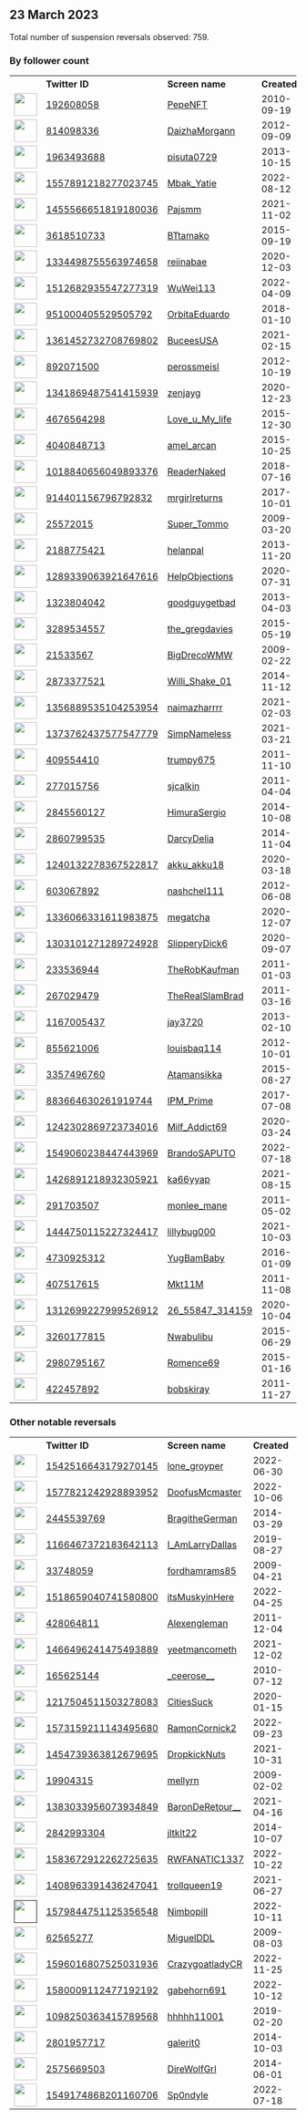 
## 23 March 2023
Total number of suspension reversals observed: 759.

### By follower count
<table><tr><th></th><th align="left">Twitter ID</th><th align="left">Screen name</th>
<th align="left">Created</th><th align="left">Status</th><th align="left">Suspended</th><th align="left">Followers</th>
<tr><td><a href="https://pbs.twimg.com/profile_images/1477061966317461504/WUzVJE-U_normal.jpg"><img src="https://pbs.twimg.com/profile_images/1477061966317461504/WUzVJE-U_normal.jpg" width="40px" height="40px" align="center"/></a></td><td><a href="https://twitter.com/intent/user?user_id=192608058">192608058</a></td><td><a href="https://twitter.com/PepeNFT">PepeNFT</a></td><td>2010-09-19</td><td align="center"></td><td>2022-02-23</td><td>1630304</td></tr>
<tr><td><a href="https://pbs.twimg.com/profile_images/1630306755816345600/8Hio8GfF_normal.jpg"><img src="https://pbs.twimg.com/profile_images/1630306755816345600/8Hio8GfF_normal.jpg" width="40px" height="40px" align="center"/></a></td><td><a href="https://twitter.com/intent/user?user_id=814098336">814098336</a></td><td><a href="https://twitter.com/DaizhaMorgann">DaizhaMorgann</a></td><td>2012-09-09</td><td align="center"></td><td></td><td>387459</td></tr>
<tr><td><a href="https://pbs.twimg.com/profile_images/1355027913763024898/jFRhb3UI_normal.jpg"><img src="https://pbs.twimg.com/profile_images/1355027913763024898/jFRhb3UI_normal.jpg" width="40px" height="40px" align="center"/></a></td><td><a href="https://twitter.com/intent/user?user_id=1963493688">1963493688</a></td><td><a href="https://twitter.com/pisuta0729">pisuta0729</a></td><td>2013-10-15</td><td align="center"></td><td>2023-02-03</td><td>86115</td></tr>
<tr><td><a href="https://pbs.twimg.com/profile_images/1574538150667440128/TUQFkak__normal.jpg"><img src="https://pbs.twimg.com/profile_images/1574538150667440128/TUQFkak__normal.jpg" width="40px" height="40px" align="center"/></a></td><td><a href="https://twitter.com/intent/user?user_id=1557891218277023745">1557891218277023745</a></td><td><a href="https://twitter.com/Mbak_Yatie">Mbak_Yatie</a></td><td>2022-08-12</td><td align="center">🔒</td><td>2023-01-07</td><td>84319</td></tr>
<tr><td><a href="https://pbs.twimg.com/profile_images/1637107429790867456/9o19xAWv_normal.jpg"><img src="https://pbs.twimg.com/profile_images/1637107429790867456/9o19xAWv_normal.jpg" width="40px" height="40px" align="center"/></a></td><td><a href="https://twitter.com/intent/user?user_id=1455566651819180036">1455566651819180036</a></td><td><a href="https://twitter.com/Pajsmm">Pajsmm</a></td><td>2021-11-02</td><td align="center"></td><td>2022-08-15</td><td>58727</td></tr>
<tr><td><a href="https://pbs.twimg.com/profile_images/1585459670021382145/Gr_bE9SG_normal.jpg"><img src="https://pbs.twimg.com/profile_images/1585459670021382145/Gr_bE9SG_normal.jpg" width="40px" height="40px" align="center"/></a></td><td><a href="https://twitter.com/intent/user?user_id=3618510733">3618510733</a></td><td><a href="https://twitter.com/BTtamako">BTtamako</a></td><td>2015-09-19</td><td align="center"></td><td>2023-02-15</td><td>56441</td></tr>
<tr><td><a href="https://pbs.twimg.com/profile_images/1640862967930449920/CZd_wWeP_normal.jpg"><img src="https://pbs.twimg.com/profile_images/1640862967930449920/CZd_wWeP_normal.jpg" width="40px" height="40px" align="center"/></a></td><td><a href="https://twitter.com/intent/user?user_id=1334498755563974658">1334498755563974658</a></td><td><a href="https://twitter.com/reiinabae">reiinabae</a></td><td>2020-12-03</td><td align="center"></td><td>2023-01-06</td><td>45019</td></tr>
<tr><td><a href="https://pbs.twimg.com/profile_images/1517222273039708161/98wNOFut_normal.jpg"><img src="https://pbs.twimg.com/profile_images/1517222273039708161/98wNOFut_normal.jpg" width="40px" height="40px" align="center"/></a></td><td><a href="https://twitter.com/intent/user?user_id=1512682935547277319">1512682935547277319</a></td><td><a href="https://twitter.com/WuWei113">WuWei113</a></td><td>2022-04-09</td><td align="center"></td><td>2022-04-27</td><td>38240</td></tr>
<tr><td><a href="https://pbs.twimg.com/profile_images/1393968764178345986/IUagssHz_normal.jpg"><img src="https://pbs.twimg.com/profile_images/1393968764178345986/IUagssHz_normal.jpg" width="40px" height="40px" align="center"/></a></td><td><a href="https://twitter.com/intent/user?user_id=951000405529505792">951000405529505792</a></td><td><a href="https://twitter.com/OrbitaEduardo">OrbitaEduardo</a></td><td>2018-01-10</td><td align="center"></td><td></td><td>23597</td></tr>
<tr><td><a href="https://pbs.twimg.com/profile_images/1593601843564888069/VD7avIMC_normal.jpg"><img src="https://pbs.twimg.com/profile_images/1593601843564888069/VD7avIMC_normal.jpg" width="40px" height="40px" align="center"/></a></td><td><a href="https://twitter.com/intent/user?user_id=1361452732708769802">1361452732708769802</a></td><td><a href="https://twitter.com/BuceesUSA">BuceesUSA</a></td><td>2021-02-15</td><td align="center">🚫</td><td>2022-11-24</td><td>22947</td></tr>
<tr><td><a href="https://pbs.twimg.com/profile_images/1013074744957120513/IOOdNBJn_normal.jpg"><img src="https://pbs.twimg.com/profile_images/1013074744957120513/IOOdNBJn_normal.jpg" width="40px" height="40px" align="center"/></a></td><td><a href="https://twitter.com/intent/user?user_id=892071500">892071500</a></td><td><a href="https://twitter.com/perossmeisl">perossmeisl</a></td><td>2012-10-19</td><td align="center"></td><td></td><td>20279</td></tr>
<tr><td><a href="https://pbs.twimg.com/profile_images/1664413583965405189/2ru8LS0L_normal.jpg"><img src="https://pbs.twimg.com/profile_images/1664413583965405189/2ru8LS0L_normal.jpg" width="40px" height="40px" align="center"/></a></td><td><a href="https://twitter.com/intent/user?user_id=1341869487541415939">1341869487541415939</a></td><td><a href="https://twitter.com/zenjayg">zenjayg</a></td><td>2020-12-23</td><td align="center"></td><td></td><td>19990</td></tr>
<tr><td><a href="https://pbs.twimg.com/profile_images/1634019529193041920/vIXskIws_normal.jpg"><img src="https://pbs.twimg.com/profile_images/1634019529193041920/vIXskIws_normal.jpg" width="40px" height="40px" align="center"/></a></td><td><a href="https://twitter.com/intent/user?user_id=4676564298">4676564298</a></td><td><a href="https://twitter.com/Love_u_My_life">Love_u_My_life</a></td><td>2015-12-30</td><td align="center"></td><td></td><td>16775</td></tr>
<tr><td><a href="https://pbs.twimg.com/profile_images/1638536412222898177/wJLrMK-R_normal.jpg"><img src="https://pbs.twimg.com/profile_images/1638536412222898177/wJLrMK-R_normal.jpg" width="40px" height="40px" align="center"/></a></td><td><a href="https://twitter.com/intent/user?user_id=4040848713">4040848713</a></td><td><a href="https://twitter.com/amel_arcan">amel_arcan</a></td><td>2015-10-25</td><td align="center">👋</td><td>2022-05-31</td><td>15723</td></tr>
<tr><td><a href="https://pbs.twimg.com/profile_images/1323276491535261697/0UlKvuK3_normal.jpg"><img src="https://pbs.twimg.com/profile_images/1323276491535261697/0UlKvuK3_normal.jpg" width="40px" height="40px" align="center"/></a></td><td><a href="https://twitter.com/intent/user?user_id=1018840656049893376">1018840656049893376</a></td><td><a href="https://twitter.com/ReaderNaked">ReaderNaked</a></td><td>2018-07-16</td><td align="center"></td><td>2023-02-02</td><td>14190</td></tr>
<tr><td><a href="https://pbs.twimg.com/profile_images/1564447874125283329/-9nBxQ5__normal.jpg"><img src="https://pbs.twimg.com/profile_images/1564447874125283329/-9nBxQ5__normal.jpg" width="40px" height="40px" align="center"/></a></td><td><a href="https://twitter.com/intent/user?user_id=914401156796792832">914401156796792832</a></td><td><a href="https://twitter.com/mrgirlreturns">mrgirlreturns</a></td><td>2017-10-01</td><td align="center"></td><td>2023-03-21</td><td>13843</td></tr>
<tr><td><a href="https://pbs.twimg.com/profile_images/683639369522089984/kQEdX2Ne_normal.png"><img src="https://pbs.twimg.com/profile_images/683639369522089984/kQEdX2Ne_normal.png" width="40px" height="40px" align="center"/></a></td><td><a href="https://twitter.com/intent/user?user_id=25572015">25572015</a></td><td><a href="https://twitter.com/Super_Tommo">Super_Tommo</a></td><td>2009-03-20</td><td align="center"></td><td>2022-12-21</td><td>13366</td></tr>
<tr><td><a href="https://pbs.twimg.com/profile_images/1666399405065338881/53eMotZv_normal.jpg"><img src="https://pbs.twimg.com/profile_images/1666399405065338881/53eMotZv_normal.jpg" width="40px" height="40px" align="center"/></a></td><td><a href="https://twitter.com/intent/user?user_id=2188775421">2188775421</a></td><td><a href="https://twitter.com/helanpal">helanpal</a></td><td>2013-11-20</td><td align="center"></td><td>2023-02-06</td><td>13160</td></tr>
<tr><td><a href="https://pbs.twimg.com/profile_images/1570437264240672768/alsRz3ff_normal.jpg"><img src="https://pbs.twimg.com/profile_images/1570437264240672768/alsRz3ff_normal.jpg" width="40px" height="40px" align="center"/></a></td><td><a href="https://twitter.com/intent/user?user_id=1289339063921647616">1289339063921647616</a></td><td><a href="https://twitter.com/HelpObjections">HelpObjections</a></td><td>2020-07-31</td><td align="center">🔒</td><td>2022-09-21</td><td>11680</td></tr>
<tr><td><a href="https://pbs.twimg.com/profile_images/1607941739607896065/yRfmVPOf_normal.jpg"><img src="https://pbs.twimg.com/profile_images/1607941739607896065/yRfmVPOf_normal.jpg" width="40px" height="40px" align="center"/></a></td><td><a href="https://twitter.com/intent/user?user_id=1323804042">1323804042</a></td><td><a href="https://twitter.com/goodguygetbad">goodguygetbad</a></td><td>2013-04-03</td><td align="center"></td><td>2023-02-04</td><td>11579</td></tr>
<tr><td><a href="https://pbs.twimg.com/profile_images/1017252198961557504/uH8RhwTM_normal.jpg"><img src="https://pbs.twimg.com/profile_images/1017252198961557504/uH8RhwTM_normal.jpg" width="40px" height="40px" align="center"/></a></td><td><a href="https://twitter.com/intent/user?user_id=3289534557">3289534557</a></td><td><a href="https://twitter.com/the_gregdavies">the_gregdavies</a></td><td>2015-05-19</td><td align="center"></td><td>2023-03-15</td><td>10583</td></tr>
<tr><td><a href="https://pbs.twimg.com/profile_images/1660927034380500992/ezPx20qP_normal.jpg"><img src="https://pbs.twimg.com/profile_images/1660927034380500992/ezPx20qP_normal.jpg" width="40px" height="40px" align="center"/></a></td><td><a href="https://twitter.com/intent/user?user_id=21533567">21533567</a></td><td><a href="https://twitter.com/BigDrecoWMW">BigDrecoWMW</a></td><td>2009-02-22</td><td align="center"></td><td>2023-02-06</td><td>10515</td></tr>
<tr><td><a href="https://pbs.twimg.com/profile_images/1348275536754302977/hFaLycwT_normal.jpg"><img src="https://pbs.twimg.com/profile_images/1348275536754302977/hFaLycwT_normal.jpg" width="40px" height="40px" align="center"/></a></td><td><a href="https://twitter.com/intent/user?user_id=2873377521">2873377521</a></td><td><a href="https://twitter.com/Willi_Shake_01">Willi_Shake_01</a></td><td>2014-11-12</td><td align="center"></td><td>2023-01-19</td><td>9514</td></tr>
<tr><td><a href="https://pbs.twimg.com/profile_images/1567453649936482304/gIiSj9Z0_normal.jpg"><img src="https://pbs.twimg.com/profile_images/1567453649936482304/gIiSj9Z0_normal.jpg" width="40px" height="40px" align="center"/></a></td><td><a href="https://twitter.com/intent/user?user_id=1356889535104253954">1356889535104253954</a></td><td><a href="https://twitter.com/naimazharrrr">naimazharrrr</a></td><td>2021-02-03</td><td align="center"></td><td>2022-09-09</td><td>9462</td></tr>
<tr><td><a href="https://pbs.twimg.com/profile_images/1594737714682744833/bLoe-0nG_normal.jpg"><img src="https://pbs.twimg.com/profile_images/1594737714682744833/bLoe-0nG_normal.jpg" width="40px" height="40px" align="center"/></a></td><td><a href="https://twitter.com/intent/user?user_id=1373762437577547779">1373762437577547779</a></td><td><a href="https://twitter.com/SimpNameless">SimpNameless</a></td><td>2021-03-21</td><td align="center"></td><td>2023-02-03</td><td>8273</td></tr>
<tr><td><a href="https://pbs.twimg.com/profile_images/1268219936058589185/DdWsib0r_normal.jpg"><img src="https://pbs.twimg.com/profile_images/1268219936058589185/DdWsib0r_normal.jpg" width="40px" height="40px" align="center"/></a></td><td><a href="https://twitter.com/intent/user?user_id=409554410">409554410</a></td><td><a href="https://twitter.com/trumpy675">trumpy675</a></td><td>2011-11-10</td><td align="center"></td><td></td><td>7566</td></tr>
<tr><td><a href="https://pbs.twimg.com/profile_images/1525088560017297408/8h003T-a_normal.jpg"><img src="https://pbs.twimg.com/profile_images/1525088560017297408/8h003T-a_normal.jpg" width="40px" height="40px" align="center"/></a></td><td><a href="https://twitter.com/intent/user?user_id=277015756">277015756</a></td><td><a href="https://twitter.com/sjcalkin">sjcalkin</a></td><td>2011-04-04</td><td align="center"></td><td>2023-03-03</td><td>7462</td></tr>
<tr><td><a href="https://pbs.twimg.com/profile_images/1651379140136771586/BPSCec13_normal.jpg"><img src="https://pbs.twimg.com/profile_images/1651379140136771586/BPSCec13_normal.jpg" width="40px" height="40px" align="center"/></a></td><td><a href="https://twitter.com/intent/user?user_id=2845560127">2845560127</a></td><td><a href="https://twitter.com/HimuraSergio">HimuraSergio</a></td><td>2014-10-08</td><td align="center"></td><td>2023-02-05</td><td>7318</td></tr>
<tr><td><a href="https://pbs.twimg.com/profile_images/863065365932384256/e8lLenBO_normal.jpg"><img src="https://pbs.twimg.com/profile_images/863065365932384256/e8lLenBO_normal.jpg" width="40px" height="40px" align="center"/></a></td><td><a href="https://twitter.com/intent/user?user_id=2860799535">2860799535</a></td><td><a href="https://twitter.com/DarcyDelia">DarcyDelia</a></td><td>2014-11-04</td><td align="center"></td><td></td><td>6926</td></tr>
<tr><td><a href="https://pbs.twimg.com/profile_images/1655052851130011649/HKx-JdSJ_normal.jpg"><img src="https://pbs.twimg.com/profile_images/1655052851130011649/HKx-JdSJ_normal.jpg" width="40px" height="40px" align="center"/></a></td><td><a href="https://twitter.com/intent/user?user_id=1240132278367522817">1240132278367522817</a></td><td><a href="https://twitter.com/akku_akku18">akku_akku18</a></td><td>2020-03-18</td><td align="center"></td><td></td><td>6891</td></tr>
<tr><td><a href="https://pbs.twimg.com/profile_images/1506529035236560897/Gtnm4e2Y_normal.jpg"><img src="https://pbs.twimg.com/profile_images/1506529035236560897/Gtnm4e2Y_normal.jpg" width="40px" height="40px" align="center"/></a></td><td><a href="https://twitter.com/intent/user?user_id=603067892">603067892</a></td><td><a href="https://twitter.com/nashchel111">nashchel111</a></td><td>2012-06-08</td><td align="center"></td><td>2022-09-20</td><td>6825</td></tr>
<tr><td><a href="https://pbs.twimg.com/profile_images/1498678264231047178/VBNX_sfM_normal.jpg"><img src="https://pbs.twimg.com/profile_images/1498678264231047178/VBNX_sfM_normal.jpg" width="40px" height="40px" align="center"/></a></td><td><a href="https://twitter.com/intent/user?user_id=1336066331611983875">1336066331611983875</a></td><td><a href="https://twitter.com/megatcha">megatcha</a></td><td>2020-12-07</td><td align="center"></td><td>2022-07-03</td><td>6334</td></tr>
<tr><td><a href="https://pbs.twimg.com/profile_images/1303792278125735936/Q3Ou7KY8_normal.jpg"><img src="https://pbs.twimg.com/profile_images/1303792278125735936/Q3Ou7KY8_normal.jpg" width="40px" height="40px" align="center"/></a></td><td><a href="https://twitter.com/intent/user?user_id=1303101271289724928">1303101271289724928</a></td><td><a href="https://twitter.com/SlipperyDick6">SlipperyDick6</a></td><td>2020-09-07</td><td align="center">👋</td><td>2023-03-15</td><td>6239</td></tr>
<tr><td><a href="https://pbs.twimg.com/profile_images/1645951434242785282/EgjVwbdy_normal.jpg"><img src="https://pbs.twimg.com/profile_images/1645951434242785282/EgjVwbdy_normal.jpg" width="40px" height="40px" align="center"/></a></td><td><a href="https://twitter.com/intent/user?user_id=233536944">233536944</a></td><td><a href="https://twitter.com/TheRobKaufman">TheRobKaufman</a></td><td>2011-01-03</td><td align="center"></td><td></td><td>6162</td></tr>
<tr><td><a href="https://pbs.twimg.com/profile_images/1627741119600594945/xsktjT2O_normal.jpg"><img src="https://pbs.twimg.com/profile_images/1627741119600594945/xsktjT2O_normal.jpg" width="40px" height="40px" align="center"/></a></td><td><a href="https://twitter.com/intent/user?user_id=267029479">267029479</a></td><td><a href="https://twitter.com/TheRealSlamBrad">TheRealSlamBrad</a></td><td>2011-03-16</td><td align="center"></td><td></td><td>5119</td></tr>
<tr><td><a href="https://pbs.twimg.com/profile_images/980715258770845696/cixYhdug_normal.jpg"><img src="https://pbs.twimg.com/profile_images/980715258770845696/cixYhdug_normal.jpg" width="40px" height="40px" align="center"/></a></td><td><a href="https://twitter.com/intent/user?user_id=1167005437">1167005437</a></td><td><a href="https://twitter.com/jay3720">jay3720</a></td><td>2013-02-10</td><td align="center"></td><td>2023-02-03</td><td>4783</td></tr>
<tr><td><a href="https://pbs.twimg.com/profile_images/1177050882799800322/WFga9gA1_normal.jpg"><img src="https://pbs.twimg.com/profile_images/1177050882799800322/WFga9gA1_normal.jpg" width="40px" height="40px" align="center"/></a></td><td><a href="https://twitter.com/intent/user?user_id=855621006">855621006</a></td><td><a href="https://twitter.com/louisbaq114">louisbaq114</a></td><td>2012-10-01</td><td align="center"></td><td>2023-03-20</td><td>4475</td></tr>
<tr><td><a href="https://pbs.twimg.com/profile_images/1580916389933887491/btsQloS7_normal.jpg"><img src="https://pbs.twimg.com/profile_images/1580916389933887491/btsQloS7_normal.jpg" width="40px" height="40px" align="center"/></a></td><td><a href="https://twitter.com/intent/user?user_id=3357496760">3357496760</a></td><td><a href="https://twitter.com/Atamansikka">Atamansikka</a></td><td>2015-08-27</td><td align="center"></td><td>2022-12-20</td><td>4110</td></tr>
<tr><td><a href="https://pbs.twimg.com/profile_images/1027720598137516032/0UwpoWRc_normal.jpg"><img src="https://pbs.twimg.com/profile_images/1027720598137516032/0UwpoWRc_normal.jpg" width="40px" height="40px" align="center"/></a></td><td><a href="https://twitter.com/intent/user?user_id=883664630261919744">883664630261919744</a></td><td><a href="https://twitter.com/IPM_Prime">IPM_Prime</a></td><td>2017-07-08</td><td align="center"></td><td></td><td>3813</td></tr>
<tr><td><a href="https://pbs.twimg.com/profile_images/1613068535189868544/pm_jRcAW_normal.jpg"><img src="https://pbs.twimg.com/profile_images/1613068535189868544/pm_jRcAW_normal.jpg" width="40px" height="40px" align="center"/></a></td><td><a href="https://twitter.com/intent/user?user_id=1242302869723734016">1242302869723734016</a></td><td><a href="https://twitter.com/Milf_Addict69">Milf_Addict69</a></td><td>2020-03-24</td><td align="center"></td><td>2023-02-05</td><td>3806</td></tr>
<tr><td><a href="https://pbs.twimg.com/profile_images/1630424214502092800/n_quwUbX_normal.jpg"><img src="https://pbs.twimg.com/profile_images/1630424214502092800/n_quwUbX_normal.jpg" width="40px" height="40px" align="center"/></a></td><td><a href="https://twitter.com/intent/user?user_id=1549060238447443969">1549060238447443969</a></td><td><a href="https://twitter.com/BrandoSAPUTO">BrandoSAPUTO</a></td><td>2022-07-18</td><td align="center"></td><td>2023-03-21</td><td>3281</td></tr>
<tr><td><a href="https://pbs.twimg.com/profile_images/1599486078037422082/S24_Db0h_normal.jpg"><img src="https://pbs.twimg.com/profile_images/1599486078037422082/S24_Db0h_normal.jpg" width="40px" height="40px" align="center"/></a></td><td><a href="https://twitter.com/intent/user?user_id=1426891218932305921">1426891218932305921</a></td><td><a href="https://twitter.com/ka66yyap">ka66yyap</a></td><td>2021-08-15</td><td align="center"></td><td>2023-02-06</td><td>3184</td></tr>
<tr><td><a href="https://pbs.twimg.com/profile_images/1597984035913060358/ZALz9MUl_normal.jpg"><img src="https://pbs.twimg.com/profile_images/1597984035913060358/ZALz9MUl_normal.jpg" width="40px" height="40px" align="center"/></a></td><td><a href="https://twitter.com/intent/user?user_id=291703507">291703507</a></td><td><a href="https://twitter.com/monlee_mane">monlee_mane</a></td><td>2011-05-02</td><td align="center">🔒</td><td>2023-01-15</td><td>3162</td></tr>
<tr><td><a href="https://pbs.twimg.com/profile_images/1456410262307672065/hj03L0WG_normal.jpg"><img src="https://pbs.twimg.com/profile_images/1456410262307672065/hj03L0WG_normal.jpg" width="40px" height="40px" align="center"/></a></td><td><a href="https://twitter.com/intent/user?user_id=1444750115227324417">1444750115227324417</a></td><td><a href="https://twitter.com/lillybug000">lillybug000</a></td><td>2021-10-03</td><td align="center"></td><td>2023-03-17</td><td>3156</td></tr>
<tr><td><a href="https://pbs.twimg.com/profile_images/1489214427102846979/r0yH9W6r_normal.jpg"><img src="https://pbs.twimg.com/profile_images/1489214427102846979/r0yH9W6r_normal.jpg" width="40px" height="40px" align="center"/></a></td><td><a href="https://twitter.com/intent/user?user_id=4730925312">4730925312</a></td><td><a href="https://twitter.com/YugBamBaby">YugBamBaby</a></td><td>2016-01-09</td><td align="center"></td><td>2022-09-03</td><td>2966</td></tr>
<tr><td><a href="https://pbs.twimg.com/profile_images/1167516283992268804/SKAtWsek_normal.jpg"><img src="https://pbs.twimg.com/profile_images/1167516283992268804/SKAtWsek_normal.jpg" width="40px" height="40px" align="center"/></a></td><td><a href="https://twitter.com/intent/user?user_id=407517615">407517615</a></td><td><a href="https://twitter.com/Mkt11M">Mkt11M</a></td><td>2011-11-08</td><td align="center"></td><td></td><td>2932</td></tr>
<tr><td><a href="https://pbs.twimg.com/profile_images/1368118350161862657/7Jnbnd62_normal.jpg"><img src="https://pbs.twimg.com/profile_images/1368118350161862657/7Jnbnd62_normal.jpg" width="40px" height="40px" align="center"/></a></td><td><a href="https://twitter.com/intent/user?user_id=1312699227999526912">1312699227999526912</a></td><td><a href="https://twitter.com/26_55847_314159">26_55847_314159</a></td><td>2020-10-04</td><td align="center">🔒</td><td>2022-04-04</td><td>2681</td></tr>
<tr><td><a href="https://pbs.twimg.com/profile_images/1476949171093446656/tObNMPp5_normal.jpg"><img src="https://pbs.twimg.com/profile_images/1476949171093446656/tObNMPp5_normal.jpg" width="40px" height="40px" align="center"/></a></td><td><a href="https://twitter.com/intent/user?user_id=3260177815">3260177815</a></td><td><a href="https://twitter.com/Nwabulibu">Nwabulibu</a></td><td>2015-06-29</td><td align="center"></td><td>2023-03-13</td><td>2675</td></tr>
<tr><td><a href="https://pbs.twimg.com/profile_images/659573262058393604/U4Nsnz9o_normal.jpg"><img src="https://pbs.twimg.com/profile_images/659573262058393604/U4Nsnz9o_normal.jpg" width="40px" height="40px" align="center"/></a></td><td><a href="https://twitter.com/intent/user?user_id=2980795167">2980795167</a></td><td><a href="https://twitter.com/Romence69">Romence69</a></td><td>2015-01-16</td><td align="center"></td><td>2023-02-05</td><td>2583</td></tr>
<tr><td><a href="https://pbs.twimg.com/profile_images/1650149196618498048/16rYi7Ki_normal.jpg"><img src="https://pbs.twimg.com/profile_images/1650149196618498048/16rYi7Ki_normal.jpg" width="40px" height="40px" align="center"/></a></td><td><a href="https://twitter.com/intent/user?user_id=422457892">422457892</a></td><td><a href="https://twitter.com/bobskiray">bobskiray</a></td><td>2011-11-27</td><td align="center">🚫</td><td></td><td>2487</td></tr>
</table>

### Other notable reversals
<table><tr><th></th><th align="left">Twitter ID</th><th align="left">Screen name</th>
<th align="left">Created</th><th align="left">Status</th><th align="left">Suspended</th><th align="left">Followers</th>
<tr><td><a href="https://pbs.twimg.com/profile_images/1639671449215549441/D3Uh06KZ_normal.jpg"><img src="https://pbs.twimg.com/profile_images/1639671449215549441/D3Uh06KZ_normal.jpg" width="40px" height="40px" align="center"/></a></td><td><a href="https://twitter.com/intent/user?user_id=1542516643179270145">1542516643179270145</a></td><td><a href="https://twitter.com/lone_groyper">lone_groyper</a></td><td>2022-06-30</td><td align="center"></td><td>2022-08-30</td><td>403</td></tr>
<tr><td><a href="https://pbs.twimg.com/profile_images/1643716012452331527/LioRT6zg_normal.jpg"><img src="https://pbs.twimg.com/profile_images/1643716012452331527/LioRT6zg_normal.jpg" width="40px" height="40px" align="center"/></a></td><td><a href="https://twitter.com/intent/user?user_id=1577821242928893952">1577821242928893952</a></td><td><a href="https://twitter.com/DoofusMcmaster">DoofusMcmaster</a></td><td>2022-10-06</td><td align="center"></td><td>2022-12-09</td><td>665</td></tr>
<tr><td><a href="https://pbs.twimg.com/profile_images/1183446580285845509/JG-xt9g7_normal.jpg"><img src="https://pbs.twimg.com/profile_images/1183446580285845509/JG-xt9g7_normal.jpg" width="40px" height="40px" align="center"/></a></td><td><a href="https://twitter.com/intent/user?user_id=2445539769">2445539769</a></td><td><a href="https://twitter.com/BragitheGerman">BragitheGerman</a></td><td>2014-03-29</td><td align="center">👋</td><td>2022-11-06</td><td>582</td></tr>
<tr><td><a href="https://pbs.twimg.com/profile_images/1441450003562733568/wHwjr0Pl_normal.jpg"><img src="https://pbs.twimg.com/profile_images/1441450003562733568/wHwjr0Pl_normal.jpg" width="40px" height="40px" align="center"/></a></td><td><a href="https://twitter.com/intent/user?user_id=1166467372183642113">1166467372183642113</a></td><td><a href="https://twitter.com/I_AmLarryDallas">I_AmLarryDallas</a></td><td>2019-08-27</td><td align="center">🔒</td><td>2022-12-02</td><td>325</td></tr>
<tr><td><a href="https://pbs.twimg.com/profile_images/1232466061146062848/JR5DVmfF_normal.jpg"><img src="https://pbs.twimg.com/profile_images/1232466061146062848/JR5DVmfF_normal.jpg" width="40px" height="40px" align="center"/></a></td><td><a href="https://twitter.com/intent/user?user_id=33748059">33748059</a></td><td><a href="https://twitter.com/fordhamrams85">fordhamrams85</a></td><td>2009-04-21</td><td align="center"></td><td>2023-03-01</td><td>823</td></tr>
<tr><td><a href="https://pbs.twimg.com/profile_images/1647632319342075905/pagp1dom_normal.jpg"><img src="https://pbs.twimg.com/profile_images/1647632319342075905/pagp1dom_normal.jpg" width="40px" height="40px" align="center"/></a></td><td><a href="https://twitter.com/intent/user?user_id=1518659040741580800">1518659040741580800</a></td><td><a href="https://twitter.com/itsMuskyinHere">itsMuskyinHere</a></td><td>2022-04-25</td><td align="center">🚫</td><td>2022-12-12</td><td>152</td></tr>
<tr><td><a href="https://pbs.twimg.com/profile_images/897421921553448963/p-Ph-R7z_normal.jpg"><img src="https://pbs.twimg.com/profile_images/897421921553448963/p-Ph-R7z_normal.jpg" width="40px" height="40px" align="center"/></a></td><td><a href="https://twitter.com/intent/user?user_id=428064811">428064811</a></td><td><a href="https://twitter.com/Alexengleman">Alexengleman</a></td><td>2011-12-04</td><td align="center"></td><td>2023-03-13</td><td>66</td></tr>
<tr><td><a href="https://pbs.twimg.com/profile_images/1639298468379328512/7ExY_ugX_normal.jpg"><img src="https://pbs.twimg.com/profile_images/1639298468379328512/7ExY_ugX_normal.jpg" width="40px" height="40px" align="center"/></a></td><td><a href="https://twitter.com/intent/user?user_id=1466496241475493889">1466496241475493889</a></td><td><a href="https://twitter.com/yeetmancometh">yeetmancometh</a></td><td>2021-12-02</td><td align="center"></td><td>2022-07-21</td><td>412</td></tr>
<tr><td><a href="https://pbs.twimg.com/profile_images/1593101703720493058/6E6uDs58_normal.jpg"><img src="https://pbs.twimg.com/profile_images/1593101703720493058/6E6uDs58_normal.jpg" width="40px" height="40px" align="center"/></a></td><td><a href="https://twitter.com/intent/user?user_id=165625144">165625144</a></td><td><a href="https://twitter.com/_ceerose__">_ceerose__</a></td><td>2010-07-12</td><td align="center"></td><td>2022-11-21</td><td>256</td></tr>
<tr><td><a href="https://pbs.twimg.com/profile_images/1295010532521644032/2M12Fucu_normal.jpg"><img src="https://pbs.twimg.com/profile_images/1295010532521644032/2M12Fucu_normal.jpg" width="40px" height="40px" align="center"/></a></td><td><a href="https://twitter.com/intent/user?user_id=1217504511503278083">1217504511503278083</a></td><td><a href="https://twitter.com/CitiesSuck">CitiesSuck</a></td><td>2020-01-15</td><td align="center"></td><td>2022-11-07</td><td>392</td></tr>
<tr><td><a href="https://pbs.twimg.com/profile_images/1584343613735051264/6D_Cza20_normal.jpg"><img src="https://pbs.twimg.com/profile_images/1584343613735051264/6D_Cza20_normal.jpg" width="40px" height="40px" align="center"/></a></td><td><a href="https://twitter.com/intent/user?user_id=1573159211143495680">1573159211143495680</a></td><td><a href="https://twitter.com/RamonCornick2">RamonCornick2</a></td><td>2022-09-23</td><td align="center"></td><td>2022-12-19</td><td>50</td></tr>
<tr><td><a href="https://pbs.twimg.com/profile_images/1660451053698187264/UnKNQCDR_normal.jpg"><img src="https://pbs.twimg.com/profile_images/1660451053698187264/UnKNQCDR_normal.jpg" width="40px" height="40px" align="center"/></a></td><td><a href="https://twitter.com/intent/user?user_id=1454739363812679695">1454739363812679695</a></td><td><a href="https://twitter.com/DropkickNuts">DropkickNuts</a></td><td>2021-10-31</td><td align="center"></td><td>2022-10-26</td><td>1192</td></tr>
<tr><td><a href="https://pbs.twimg.com/profile_images/543910643418427392/cNVhyD6W_normal.png"><img src="https://pbs.twimg.com/profile_images/543910643418427392/cNVhyD6W_normal.png" width="40px" height="40px" align="center"/></a></td><td><a href="https://twitter.com/intent/user?user_id=19904315">19904315</a></td><td><a href="https://twitter.com/mellyrn">mellyrn</a></td><td>2009-02-02</td><td align="center"></td><td>2022-12-13</td><td>320</td></tr>
<tr><td><a href="https://pbs.twimg.com/profile_images/1589772501101551616/FvTNOfuO_normal.jpg"><img src="https://pbs.twimg.com/profile_images/1589772501101551616/FvTNOfuO_normal.jpg" width="40px" height="40px" align="center"/></a></td><td><a href="https://twitter.com/intent/user?user_id=1383033956073934849">1383033956073934849</a></td><td><a href="https://twitter.com/BaronDeRetour__">BaronDeRetour__</a></td><td>2021-04-16</td><td align="center"></td><td>2023-01-14</td><td>2335</td></tr>
<tr><td><a href="https://pbs.twimg.com/profile_images/1369294046980608001/wlATpR22_normal.jpg"><img src="https://pbs.twimg.com/profile_images/1369294046980608001/wlATpR22_normal.jpg" width="40px" height="40px" align="center"/></a></td><td><a href="https://twitter.com/intent/user?user_id=2842993304">2842993304</a></td><td><a href="https://twitter.com/jltklt22">jltklt22</a></td><td>2014-10-07</td><td align="center"></td><td>2023-03-18</td><td>1215</td></tr>
<tr><td><a href="https://pbs.twimg.com/profile_images/1585847537944125440/H_F6jbtZ_normal.jpg"><img src="https://pbs.twimg.com/profile_images/1585847537944125440/H_F6jbtZ_normal.jpg" width="40px" height="40px" align="center"/></a></td><td><a href="https://twitter.com/intent/user?user_id=1583672912262725635">1583672912262725635</a></td><td><a href="https://twitter.com/RWFANATIC1337">RWFANATIC1337</a></td><td>2022-10-22</td><td align="center"></td><td>2022-11-25</td><td>96</td></tr>
<tr><td><a href="https://pbs.twimg.com/profile_images/1515376312906616842/QxPxXGCL_normal.jpg"><img src="https://pbs.twimg.com/profile_images/1515376312906616842/QxPxXGCL_normal.jpg" width="40px" height="40px" align="center"/></a></td><td><a href="https://twitter.com/intent/user?user_id=1408963391436247041">1408963391436247041</a></td><td><a href="https://twitter.com/trollqueen19">trollqueen19</a></td><td>2021-06-27</td><td align="center"></td><td>2023-01-03</td><td>295</td></tr>
<tr><td><a href=""><img src="" width="40px" height="40px" align="center"/></a></td><td><a href="https://twitter.com/intent/user?user_id=1579844751125356548">1579844751125356548</a></td><td><a href="https://twitter.com/NimbopilI">NimbopilI</a></td><td>2022-10-11</td><td align="center"></td><td>2023-03-18</td><td>23</td></tr>
<tr><td><a href="https://pbs.twimg.com/profile_images/1639390635911266304/ehXQQXwP_normal.jpg"><img src="https://pbs.twimg.com/profile_images/1639390635911266304/ehXQQXwP_normal.jpg" width="40px" height="40px" align="center"/></a></td><td><a href="https://twitter.com/intent/user?user_id=62565277">62565277</a></td><td><a href="https://twitter.com/MiguelDDL">MiguelDDL</a></td><td>2009-08-03</td><td align="center"></td><td>2023-02-09</td><td>1135</td></tr>
<tr><td><a href="https://pbs.twimg.com/profile_images/1603949182204510208/38RUqrih_normal.jpg"><img src="https://pbs.twimg.com/profile_images/1603949182204510208/38RUqrih_normal.jpg" width="40px" height="40px" align="center"/></a></td><td><a href="https://twitter.com/intent/user?user_id=1596016807525031936">1596016807525031936</a></td><td><a href="https://twitter.com/CrazygoatladyCR">CrazygoatladyCR</a></td><td>2022-11-25</td><td align="center"></td><td>2023-03-09</td><td>49</td></tr>
<tr><td><a href="https://pbs.twimg.com/profile_images/1630819430161870848/-Gt8Rkc2_normal.jpg"><img src="https://pbs.twimg.com/profile_images/1630819430161870848/-Gt8Rkc2_normal.jpg" width="40px" height="40px" align="center"/></a></td><td><a href="https://twitter.com/intent/user?user_id=1580009112477192192">1580009112477192192</a></td><td><a href="https://twitter.com/gabehorn691">gabehorn691</a></td><td>2022-10-12</td><td align="center"></td><td>2023-03-02</td><td>15</td></tr>
<tr><td><a href="https://pbs.twimg.com/profile_images/1603810051117965312/GT2PUnA6_normal.jpg"><img src="https://pbs.twimg.com/profile_images/1603810051117965312/GT2PUnA6_normal.jpg" width="40px" height="40px" align="center"/></a></td><td><a href="https://twitter.com/intent/user?user_id=1098250363415789568">1098250363415789568</a></td><td><a href="https://twitter.com/hhhhh11001">hhhhh11001</a></td><td>2019-02-20</td><td align="center">🔒</td><td>2023-03-17</td><td>0</td></tr>
<tr><td><a href="https://pbs.twimg.com/profile_images/1297659892132655106/PcRio_sJ_normal.jpg"><img src="https://pbs.twimg.com/profile_images/1297659892132655106/PcRio_sJ_normal.jpg" width="40px" height="40px" align="center"/></a></td><td><a href="https://twitter.com/intent/user?user_id=2801957717">2801957717</a></td><td><a href="https://twitter.com/galerit0">galerit0</a></td><td>2014-10-03</td><td align="center">🚫</td><td>2022-12-09</td><td>941</td></tr>
<tr><td><a href="https://pbs.twimg.com/profile_images/488402555593306112/Q9kUctle_normal.jpeg"><img src="https://pbs.twimg.com/profile_images/488402555593306112/Q9kUctle_normal.jpeg" width="40px" height="40px" align="center"/></a></td><td><a href="https://twitter.com/intent/user?user_id=2575669503">2575669503</a></td><td><a href="https://twitter.com/DireWolfGrl">DireWolfGrl</a></td><td>2014-06-01</td><td align="center">🚫</td><td>2022-07-16</td><td>2418</td></tr>
<tr><td><a href="https://pbs.twimg.com/profile_images/1666992710752821251/Fbd472I7_normal.jpg"><img src="https://pbs.twimg.com/profile_images/1666992710752821251/Fbd472I7_normal.jpg" width="40px" height="40px" align="center"/></a></td><td><a href="https://twitter.com/intent/user?user_id=1549174868201160706">1549174868201160706</a></td><td><a href="https://twitter.com/Sp0ndyle">Sp0ndyle</a></td><td>2022-07-18</td><td align="center"></td><td>2023-02-13</td><td>646</td></tr>
</table>
